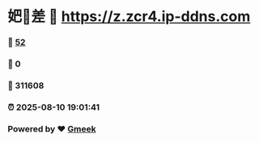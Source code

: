 # 妑🔭差 :link: https://z.zcr4.ip-ddns.com 
### :page_facing_up: [52](https://z.zcr4.ip-ddns.com/tag.html) 
### :speech_balloon: 0 
### :hibiscus: 311608 
### :alarm_clock: 2025-08-10 19:01:41 
### Powered by :heart: [Gmeek](https://github.com/Meekdai/Gmeek)
